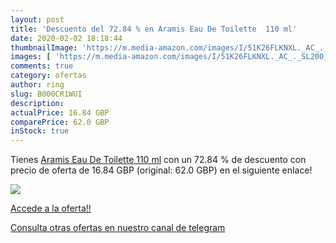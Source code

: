 ```yaml
---
layout: post
title: 'Descuento del 72.84 % en Aramis Eau De Toilette  110 ml'
date: 2020-02-02 18:18:44
thumbnailImage: 'https://m.media-amazon.com/images/I/51K26FLKNXL._AC_._SL200_.jpg'
images: [ 'https://m.media-amazon.com/images/I/51K26FLKNXL._AC_._SL200_.jpg' ]
comments: true
category: ofertas
author: ring
slug: B000CR1WUI
description:
actualPrice: 16.84 GBP
comparePrice: 62.0 GBP
inStock: true
---
```


Tienes [Aramis Eau De Toilette  110 ml](https://www.amazon.com/dp/B000CR1WUI/?tag=redken08-20) con un 72.84 % de descuento con precio de oferta de 16.84 GBP (original: 62.0 GBP) en el siguiente enlace!

[![](https://m.media-amazon.com/images/I/51K26FLKNXL._AC_._SL200_.jpg)](https://www.amazon.com/dp/B000CR1WUI/?tag=redken08-20)

[Accede a la oferta!!](https://www.amazon.com/dp/B000CR1WUI/?tag=redken08-20)

[Consulta otras ofertas en nuestro canal de telegram](https://t.me/s/ofertas25)
